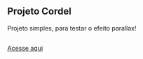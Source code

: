 ## Projeto Cordel

Projeto simples, para testar o efeito parallax!

##

<a href="#">Acesse aqui</a>
